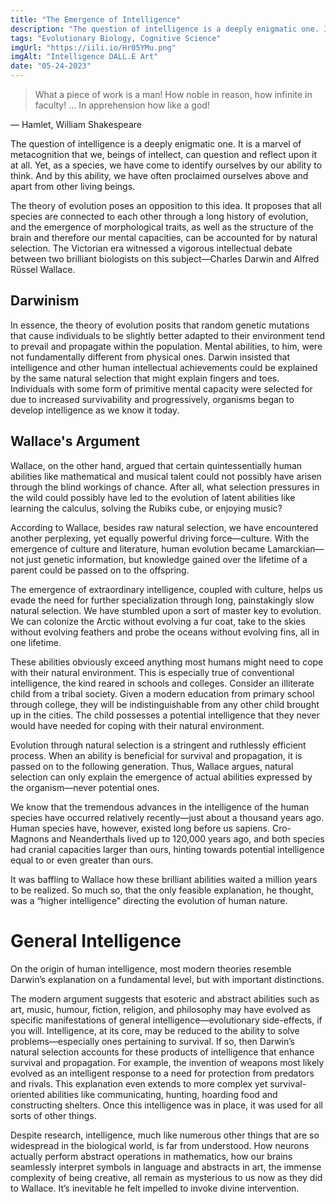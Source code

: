 ```yaml
---
title: "The Emergence of Intelligence"
description: "The question of intelligence is a deeply enigmatic one. It is a marvel of metacognition that we, beings of intellect, can question and reflect upon it at all. Yet, as a species, we have come to identify ourselves by our ability to think. But is this elusive ability unique to us? In the grand tapestry of life, how did this extraordinary ability emerge?"
tags: "Evolutionary Biology, Cognitive Science"
imgUrl: "https://iili.io/Hr05YMu.png"
imgAlt: "Intelligence DALL.E Art"
date: "05-24-2023"
---
```


> What a piece of work is a man! How noble in reason, how infinite in faculty! … In apprehension how like a god! 

— Hamlet, William Shakespeare

The question of intelligence is a deeply enigmatic one. It is a marvel of metacognition that we, beings of intellect, can question and reflect upon it at all. Yet, as a species, we have come to identify ourselves by our ability to think. And by this ability, we have often proclaimed ourselves above and apart from other living beings.

The theory of evolution poses an opposition to this idea. It proposes that all species are connected to each other through a long history of evolution, and the emergence of morphological traits, as well as the structure of the brain and therefore our mental capacities, can be accounted for by natural selection. The Victorian era witnessed a vigorous intellectual debate between two brilliant biologists on this subject—Charles Darwin and Alfred Rüssel Wallace.

## Darwinism

In essence, the theory of evolution posits that random genetic mutations that cause individuals to be slightly better adapted to their environment tend to prevail and propagate within the population. Mental abilities, to him, were not fundamentally different from physical ones. Darwin insisted that intelligence and other human intellectual achievements could be explained by the same natural selection that might explain fingers and toes. Individuals with some form of primitive mental capacity were selected for due to increased survivability and progressively, organisms began to develop intelligence as we know it today.

## Wallace's Argument

Wallace, on the other hand, argued that certain quintessentially human abilities like mathematical and musical talent could not possibly have arisen through the blind workings of chance. After all, what selection pressures in the wild could possibly have led to the evolution of latent abilities like learning the calculus, solving the Rubiks cube, or enjoying music?

According to Wallace, besides raw natural selection, we have encountered another perplexing, yet equally powerful driving force—culture. With the emergence of culture and literature, human evolution became Lamarckian—not just genetic information, but knowledge gained over the lifetime of a parent could be passed on to the offspring.

The emergence of extraordinary intelligence, coupled with culture, helps us evade the need for further specialization through long, painstakingly slow natural selection. We have stumbled upon a sort of master key to evolution. We can colonize the Arctic without evolving a fur coat, take to the skies without evolving feathers and probe the oceans without evolving fins, all in one lifetime.

These abilities obviously exceed anything most humans might need to cope with their natural environment. This is especially true of conventional intelligence, the kind reared in schools and colleges. Consider an illiterate child from a tribal society. Given a modern education from primary school through college, they will be indistinguishable from any other child brought up in the cities. The child possesses a potential intelligence that they never would have needed for coping with their natural environment.

Evolution through natural selection is a stringent and ruthlessly efficient process. When an ability is beneficial for survival and propagation, it is passed on to the following generation. Thus, Wallace argues, natural selection can only explain the emergence of actual abilities expressed by the organism—never potential ones.

We know that the tremendous advances in the intelligence of the human species have occurred relatively recently—just about a thousand years ago. Human species have, however, existed long before us sapiens. Cro-Magnons and Neanderthals lived up to 120,000 years ago, and both species had cranial capacities larger than ours, hinting towards potential intelligence equal to or even greater than ours.

It was baffling to Wallace how these brilliant abilities waited a million years to be realized. So much so, that the only feasible explanation, he thought, was a “higher intelligence” directing the evolution of human nature.

# General Intelligence

On the origin of human intelligence, most modern theories resemble Darwin’s explanation on a fundamental level, but with important distinctions.

The modern argument suggests that esoteric and abstract abilities such as art, music, humour, fiction, religion, and philosophy may have evolved as specific manifestations of general intelligence—evolutionary side-effects, if you will. Intelligence, at its core, may be reduced to the ability to solve problems—especially ones pertaining to survival. If so, then Darwin’s natural selection accounts for these products of intelligence that enhance survival and propagation. For example, the invention of weapons most likely evolved as an intelligent response to a need for protection from predators and rivals. This explanation even extends to more complex yet survival-oriented abilities like communicating, hunting, hoarding food and constructing shelters. Once this intelligence was in place, it was used for all sorts of other things.

Despite research, intelligence, much like numerous other things that are so widespread in the biological world, is far from understood. How neurons actually perform abstract operations in mathematics, how our brains seamlessly interpret symbols in language and abstracts in art, the immense complexity of being creative, all remain as mysterious to us now as they did to Wallace. It’s inevitable he felt impelled to invoke divine intervention.